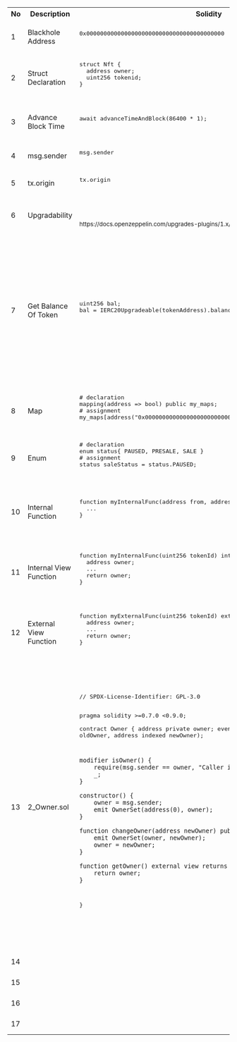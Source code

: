 <table>
  <tr><th>No</th><th>Description</th><th>Solidity</th><th>Tezos</th></tr>
  <tr>
    <td>1</td>
    <td>Blackhole Address</td>
    <td>
      <pre>
0x0000000000000000000000000000000000000000
      </pre>  
    </td>
    <td>
      <pre>
tz1Ke2h7sDdakHJQh8WX4Z372du1KChsksyU
      </pre>
      <small>https://forum.smartpy.io/t/zero-address-burn-address-null-address-in-tezos/97</small>
    </td>
  </tr>
  <tr>
    <td>2</td>
    <td>Struct Declaration</td>
    <td>
      <pre>
struct Nft {
  address owner;
  uint256 tokenid;
}
      </pre>
    </td>
    <td>
      <pre>
Nft:type = sp.record(owner=sp.address, tokenid=sp.nat)
      </pre>
    </td>
  </tr>
  <tr>
    <td>3</td>
    <td>Advance Block Time</td>
    <td>
      <pre>
await advanceTimeAndBlock(86400 * 1);
      </pre>
    </td>
    <td>
      <pre>
# within test module        
scenario += c1.ep().run(now = sp.timestamp(100))
      </pre>
      <small>https://smartpy.io/manual/scenarios/testing_contracts#calls-optional-arguments</small>
    </td>
  </tr>

  <tr>
    <td>4</td>
    <td>msg.sender</td>
    <td>
      <pre>
msg.sender
      </pre>
    </td>
    <td>
      <pre>
sp.sender
      </pre>
    </td>
  </tr>

  <tr>
    <td>5</td>
    <td>tx.origin</td>
    <td>
      <pre>
tx.origin
      </pre>
    </td>
    <td>
      <pre>
sp.source
      </pre>
    </td>
  </tr>

  <tr>
    <td>6</td>
    <td>Upgradability</td>
    <td>
      <pre>
      </pre>
      <small>https://docs.openzeppelin.com/upgrades-plugins/1.x/writing-upgradeable</small>
    </td>
    <td>
      <pre>
      </pre>
      <small>https://smartpy.io/ide?template=upgradable_lambdas.py</small>
      <small>https://tezos.stackexchange.com/questions/3340/what-are-good-examples-of-upgradable-smartpy-contracts-using-proxy-delegates-or</small>
    </td>
  </tr>

  <tr>
    <td>7</td>
    <td>Get Balance Of Token</td>
    <td>
      <pre>
uint256 bal;
bal = IERC20Upgradeable(tokenAddress).balanceOf(targetAddress);
      </pre>
    </td>
    <td>
      <pre>
# solution 1: sp.transfer with delay behaviour 
contract = sp.contract(
    balance_of_param,
    fa2_address,
    "balance_of"
).unwrap_some(error="Fa2BalanceOfNotFound")
param = sp.record(
    callback=sp.self_entrypoint("_setter"),
    requests=requests,
)
sp.transfer(param, sp.tez(0), contract)
# solution 2: call OnchainviewBalanceOf mixin of FA2 contract, no delay
balance = sp.view(
            "get_balance_of",
            fa2_address,
            balance_of_param,
            [balance_of_response],
          ).unwrap_some(error="Invalid view")
      </pre>
      <small>1. https://forum.smartpy.io/t/obtaining-the-user-balance-of-a-deployed-fa2/25/2</small><br/>
      <small>2. <a target="_blank" href="https://smartpy.io/ide?code=eJzdVMtuozAU3fMVFiusifiAjipNiJRdu2l3UYQsMMUS2MjXNMrfzzW@BFySme5GGi_ysM@559yHrfrBWMegF9YNVyaAwZAkv2DIe1OPnUxq2bBeKJ3xpyRhuKpOALCjVVLX@wyBB6OdFZVDAKPlSWWptHJlmYHsmh3rr6@ilyuMX8iuBLgsHO78f3BW6Q8ewzBCXgsn8gBkzxQuucG8Y6OrFp2Wn0peIisBPBn5YsBKN1q9EbhhtikX_33KS8Yv8h8nS262uGbqBSBwljidp_CdAnfCb1HXVgKcY6GodhLTug5GaRflhczQaUosSD1ILBxOyqT4KDNynA8jtETj3@wlUe81U2OR_lCFUOwz_xmRGmMpJlN6azFWuKkE5xjU@8vS0KB0rs@OZXzd33zUFyuGEgxOIef3JjB4Z_Ml@2sZnHGiOz6uBYXtpM42OfHwpmGPSiexTl77OW2UBcf8Rsqnh246o7BUVr9VQiW1sMpk_iUMyUwfYVRxL8erkh5atJxyYv_AE7qtwcR@xs5vZ1rYq9Bsrz_WJAIvImGjiNkFsqVmh9aYLblYO8yXgabQ8ajeQRQLYuXAFwTB8zSSag6tuRAPdqx1fYe4dzv6646zMLxNA@HJR9GBpJDrZoa4UXuj4OuTbyncsk@W8fr68zdw3__F">My code</a></small>
    </td>
  </tr>

   <tr>
    <td>8</td>
    <td>Map</td>
    <td>
      <pre>
# declaration
mapping(address => bool) public my_maps;
# assignment
my_maps[address("0x0000000000000000000000000000000000000000")] = true;
      </pre>
    </td>
    <td>
      <pre>
# declaration
map_type: type = sp.big_map[sp.address, sp.bool]
# assignment
self.data.my_maps = sp.cast(sp.big_map({sp.address("tz1Ke2h7sDdakHJQh8WX4Z372du1KChsksyU"):True}), map_type)
      </pre>
      <small></small>
    </td>
  </tr>
  
  <tr>
    <td>9</td> 
    <td>Enum</td>
    <td>
      <pre>
# declaration
enum status{ PAUSED, PRESALE, SALE }
# assignment
status saleStatus = status.PAUSED;
      </pre>
    </td>
    <td>
      <pre>
# declaration
status:type = sp.variant(paused=sp.unit, presales=sp.unit, sale=sp.unit)        
# assignment
self.data.status = sp.cast(sp.variant.paused(()), status)
      </pre>
      <small></small>
    </td>
  </tr>

   <tr>
    <td>10</td> 
    <td>Internal Function</td>
    <td>
      <pre>
function myInternalFunc(address from, address to, uint256 value) internal {
  ...
}
      </pre>
    </td>
    <td>
      <pre>
@sp.private(with_storage="read-write")
def myInternalFunc(self, from, to, value):
  sp.cast(from, sp.address)
  sp.cast(to, sp.address)
  sp.cast(value, sp.nat)
...
      </pre>
      <small></small>
    </td>
  </tr>

  <tr>
    <td>11</td> 
    <td>Internal View Function</td>
    <td>
      <pre>
function myInternalFunc(uint256 tokenId) internal view returns(uint256) {
  address owner;
  ...
  return owner;
}
      </pre>
    </td>
    <td>
      <pre>
@sp.private(with_storage="read-only")
def myInternalFunc(self, tokenId):
  sp.cast(tokenId, sp.nat)
  owner = ...
  ...
  return sp.cast(owner, sp.address)
      </pre>
      <small></small>
    </td>
  </tr>

  <tr>
    <td>12</td> 
    <td>External View Function</td>
    <td>
      <pre>
function myExternalFunc(uint256 tokenId) external view returns(uint256) {
  address owner;
  ...
  return owner;
}
      </pre>
    </td>
    <td>
      <pre>
@sp.onchain_view
def myExternalFunc(self, tokenId):
  sp.cast(tokenId, sp.nat)
  owner = ...
  ...
  return sp.cast(owner, sp.address)
      </pre>
      <small></small>
    </td>
  </tr>

  <tr>
    <td>13</td> 
    <td>2_Owner.sol</td>
    <td>
      <pre>
// SPDX-License-Identifier: GPL-3.0

pragma solidity >=0.7.0 <0.9.0;        
contract Owner {
    address private owner;
    event OwnerSet(address indexed oldOwner, address indexed newOwner);

    modifier isOwner() {
        require(msg.sender == owner, "Caller is not owner");
        _;
    }
    
    constructor() {
        owner = msg.sender; 
        emit OwnerSet(address(0), owner);
    }

    function changeOwner(address newOwner) public isOwner {
        emit OwnerSet(owner, newOwner);
        owner = newOwner;
    }

    function getOwner() external view returns (address) {
        return owner;
    }
}        
      </pre>
    </td>
    <td>
      <pre>
import smartpy as sp

@sp.module
def main():
    OwnerSet:type = sp.record(oldOwner=sp.address, newOwner=sp.address)
    class Owner(sp.Contract):
    
        def __init__(self, owner):
            sp.cast(owner, sp.address)
            self.data.owner = owner
            # cannot emit in constructor 
            # sp.emit(sp.cast(sp.record(oldOwner=sp.address(""), newOwner=owner), OwnerSet), tag="OwnerSet")
            
        @sp.private(with_storage="read-only")
        def isOwner(self, sender):
            assert sender == self.data.owner, "Caller is not owner"
            
        @sp.entrypoint
        def changeOwner(self, newOwner):
            self.isOwner(sp.sender)
            sp.cast(newOwner, sp.address)
            sp.emit(sp.cast(sp.record(oldOwner=self.data.owner, newOwner=newOwner), OwnerSet), tag="OwnerSet")
            self.data.owner = newOwner 
            
        @sp.onchain_view()
        def getOwner(self):
            return self.data.owner
            
@sp.add_test(name="abc")                  
def test():
    admin = sp.test_account("Administrator")
    alice = sp.test_account("Alice")
    s = sp.test_scenario(main) 
    c = main.Owner(admin.address)
    s += c
    s.verify(c.getOwner() == admin.address)
    c.changeOwner(alice.address).run(sender=admin)
      </pre>
      <small></small>
    </td>
  </tr>

  <tr>
    <td>14</td> 
    <td></td>
    <td>
      <pre>
      </pre>
    </td>
    <td>
      <pre>
      </pre>
      <small></small>
    </td>
  </tr>

  <tr>
    <td>15</td> 
    <td></td>
    <td>
      <pre>
      </pre>
    </td>
    <td>
      <pre>
      </pre>
      <small></small>
    </td>
  </tr>

  <tr>
    <td>16</td> 
    <td></td>
    <td>
      <pre>
      </pre>
    </td>
    <td>
      <pre>
      </pre>
      <small></small>
    </td>
  </tr>

  <tr>
    <td>17</td> 
    <td></td>
    <td>
      <pre>
      </pre>
    </td>
    <td>
      <pre>
      </pre>
      <small></small>
    </td>
  </tr>
</table>

